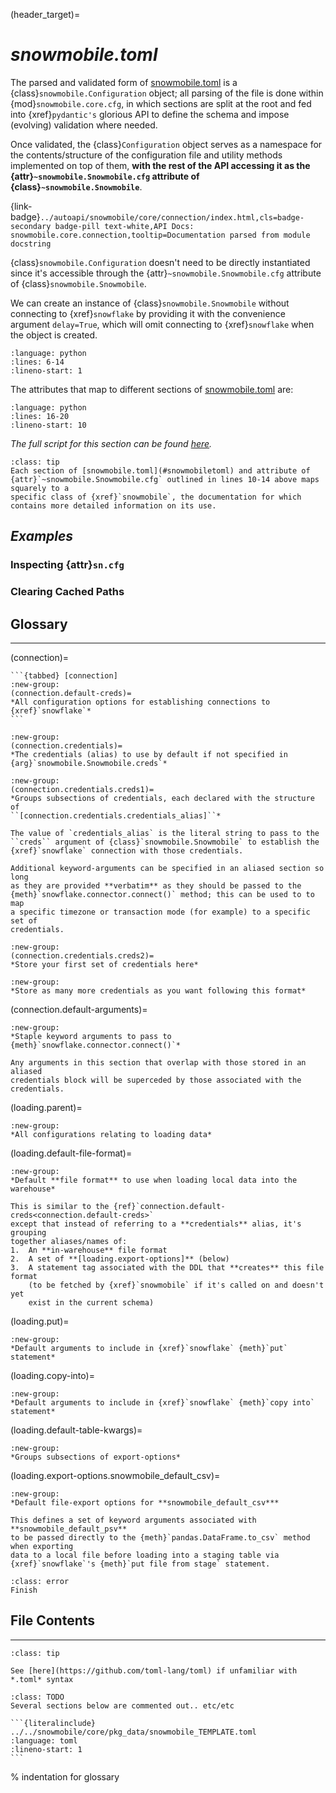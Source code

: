(header_target)=
# *snowmobile.toml*

The parsed and validated form of [snowmobile.toml](#snowmobiletoml) is a 
{class}`snowmobile.Configuration` object; all parsing of the file is done within 
{mod}`snowmobile.core.cfg`, in which sections are split at the root and fed into 
{xref}`pydantic's` glorious API to define the schema and impose (evolving) validation 
where needed.

Once validated, the {class}`Configuration` object serves as a namespace for the 
contents/structure of the configuration file and utility methods implemented on 
top of them, **with the rest of the API accessing it as the 
{attr}`~snowmobile.Snowmobile.cfg` attribute of {class}`~snowmobile.Snowmobile`**.

{link-badge}`../autoapi/snowmobile/core/connection/index.html,cls=badge-secondary badge-pill text-white,API Docs: snowmobile.core.connection,tooltip=Documentation parsed from module docstring`

{class}`snowmobile.Configuration` doesn't need to be directly instantiated since it's accessible through the {attr}`~snowmobile.Snowmobile.cfg`
attribute of {class}`snowmobile.Snowmobile`.

We can create an instance of {class}`snowmobile.Snowmobile` without connecting to {xref}`snowflake` by providing it with the convenience argument
`delay=True`, which will omit connecting to {xref}`snowflake` when the object is created.
```{literalinclude} ../snippets/instantiate_connector.py
:language: python
:lines: 6-14
:lineno-start: 1
```

The attributes that map to different sections of [snowmobile.toml](#snowmobiletoml) are:
```{literalinclude} ../snippets/instantiate_connector.py
:language: python
:lines: 16-20
:lineno-start: 10
```

*The full script for this section can be found [here](../snippets.md#instantiate_connectorpy).*

```{admonition} Tip
:class: tip
Each section of [snowmobile.toml](#snowmobiletoml) and attribute of {attr}`~snowmobile.Snowmobile.cfg` outlined in lines 10-14 above maps squarely to a
specific class of {xref}`snowmobile`, the documentation for which contains more detailed information on its use.
```

## *Examples*

### Inspecting {attr}`sn.cfg`

### Clearing Cached Paths

## Glossary
<hr class="sn-green-thick">

(connection)=
````{rst-class} sn-glossary
```{tabbed} [connection]
:new-group:
(connection.default-creds)=
*All configuration options for establishing connections to {xref}`snowflake`*
```
````

```{tabbed} default-creds
:new-group:
(connection.credentials)=
*The credentials (alias) to use by default if not specified in
{arg}`snowmobile.Snowmobile.creds`*
```

```{tabbed} [connection.credentials]
:new-group:
(connection.credentials.creds1)=
*Groups subsections of credentials, each declared with the structure of
``[connection.credentials.credentials_alias]``*
```

```{tabbed} +
The value of `credentials_alias` is the literal string to pass to the
``creds`` argument of {class}`snowmobile.Snowmobile` to establish the
{xref}`snowflake` connection with those credentials.

Additional keyword-arguments can be specified in an aliased section so long
as they are provided **verbatim** as they should be passed to the
{meth}`snowflake.connector.connect()` method; this can be used to to map
a specific timezone or transaction mode (for example) to a specific set of
credentials.
```

```{tabbed} [connection.credentials.creds1]
:new-group:
(connection.credentials.creds2)=
*Store your first set of credentials here*
```

```{tabbed} [connection.credentials.creds2]
:new-group:
*Store as many more credentials as you want following this format*
```

(connection.default-arguments)=
```{tabbed} [connection.default-arguments]
:new-group:
*Staple keyword arguments to pass to {meth}`snowflake.connector.connect()`*
```
```{tabbed} +
Any arguments in this section that overlap with those stored in an aliased
credentials block will be superceded by those associated with the credentials.
```

(loading.parent)=
```{tabbed} [loading]
:new-group:
*All configurations relating to loading data*
```

(loading.default-file-format)=
```{tabbed} default-file-format
:new-group:
*Default **file format** to use when loading local data into the warehouse*
```
```{tabbed} +
This is similar to the {ref}`connection.default-creds<connection.default-creds>`
except that instead of referring to a **credentials** alias, it's grouping
together aliases/names of:
1.  An **in-warehouse** file format
2.  A set of **[loading.export-options]** (below)
3.  A statement tag associated with the DDL that **creates** this file format
    (to be fetched by {xref}`snowmobile` if it's called on and doesn't yet
    exist in the current schema)
```

(loading.put)=
```{tabbed} [loading.put]
:new-group:
*Default arguments to include in {xref}`snowflake` {meth}`put` statement*
```

(loading.copy-into)=
```{tabbed} [loading.copy-into]
:new-group:
*Default arguments to include in {xref}`snowflake` {meth}`copy into` statement*
```

(loading.default-table-kwargs)=
```{tabbed} [loading.export-options]
:new-group:
*Groups subsections of export-options*
```

(loading.export-options.snowmobile_default_csv)=
```{tabbed} [loading.export-options."snowmobile_default_psv"]
:new-group:
*Default file-export options for **snowmobile_default_csv***
```
```{tabbed} +
This defines a set of keyword arguments associated with **snowmobile_default_psv**
to be passed directly to the {meth}`pandas.DataFrame.to_csv` method when exporting
data to a local file before loading into a staging table via
{xref}`snowflake`'s {meth}`put file from stage` statement.
```

```{admonition} TODO
:class: error
Finish
```

## File Contents
<hr class="sn-green-thick">

```{admonition} Tip
:class: tip

See [here](https://github.com/toml-lang/toml) if unfamiliar with *.toml* syntax
```

```{admonition} FYIs 
:class: TODO
Several sections below are commented out.. etc/etc
```

````{tabbed} snowmobile.toml
```{literalinclude} ../../snowmobile/core/pkg_data/snowmobile_TEMPLATE.toml
:language: toml
:lineno-start: 1
```
````


% indentation for glossary
<style>
.tabbed-set.docutils {
    margin-bottom: unset;
    margin-top: 0;
}

.tabbed-content.docutils {
    padding-left: 1rem;
    margin-bottom: 0.5rem;
    border-top: unset;
}
</style>
